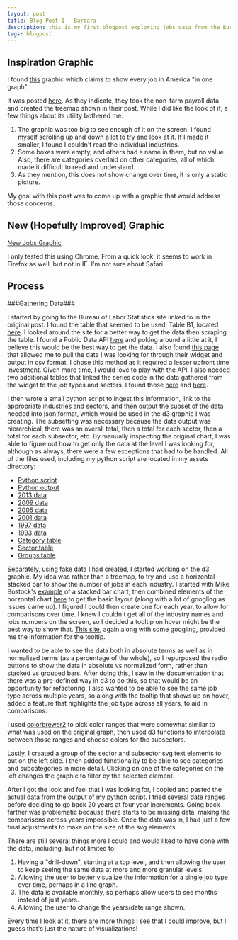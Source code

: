 ```yaml
---
layout: post
title: Blog Post 1 - Barbara
description: this is my first blogpost exploring jobs data from the Bureau of Labor Statistics
tags: blogpost
---
```

## Inspiration Graphic ##

I found [this](http://npr.org/news/graphics/2014/01/alljobs.gif) graphic which claims to show every job in America "in one graph". 

It was posted [here](http://www.scpr.org/news/2014/01/10/41514/every-job-in-america-in-one-graph/). As they indicate, they took the non-farm payroll data and created the treemap shown in their post. While I did like the look of it, a few things about its utility bothered me.

  1. The graphic was too big to see enough of it on the screen. I found myself scrolling up and down a lot to try and look at it. If I made it smaller, I found I couldn't read the individual industries.
  2. Some boxes were empty, and others had a name in them, but no value. Also, there are categories overlaid on other categories, all of which made it difficult to read and understand.
  3. As they mention, this does not show change over time, it is only a static picture.

My goal with this post was to come up with a graphic that would address those concerns.

## New (Hopefully Improved) Graphic ##

[New Jobs Graphic](http://bwelsh.github.io/edav/assets/d3jobs.html)

I only tested this using Chrome. From a quick look, it seems to work in Firefox as well, but not in IE. I'm not sure about Safari.

## Process ##

###Gathering Data###

I started by going to the Bureau of Labor Statistics site linked to in the original post. I found the table that seemed to be used, Table B1, located [here](http://www.bls.gov/news.release/empsit.t17.htm). I looked around the site for a better way to get the data then scraping the table. I found a Public Data API [here](http://www.bls.gov/developers/) and poking around a little at it, I believe this would be the best way to get the data. I also found [this page](http://data.bls.gov/cgi-bin/dsrv?ce) that allowed me to pull the data I was looking for through their widget and output in csv format. I chose this method as it required a lesser upfront time investment. Given more time, I would love to play with the API. I also needed two additional tables that linked the series code in the data gathered from the widget to the job types and sectors. I found those [here](http://download.bls.gov/pub/time.series/ce/ce.industry) and [here](http://download.bls.gov/pub/time.series/ce/ce.supersector). 

I then wrote a small python script to ingest this information, link to the appropriate industries and sectors, and then output the subset of the data needed into json format, which would be used in the d3 graphic I was creating. The subsetting was necessary because the data output was hierarchical, there was an overall total, then a total for each sector, then a total for each subsector, etc. By manually inspecting the original chart, I was able to figure out how to get only the data at the level I was looking for, although as always, there were a few exceptions that had to be handled. All of the files used, including my python script are located in my assets directory:

  - [Python script](http://github.com/bwelsh/edav/blob/gh-pages/assets/blog_post_1_data_munge.py)
  - [Python output](http://github.com/bwelsh/edav/blob/gh-pages/assets/jobs_json_array.txt)
  - [2013 data](http://github.com/bwelsh/edav/blob/gh-pages/assets/jobdata2013.csv)
  - [2009 data](http://github.com/bwelsh/edav/blob/gh-pages/assets/jobdata2009.csv)
  - [2005 data](http://github.com/bwelsh/edav/blob/gh-pages/assets/jobdata2005.csv)
  - [2001 data](http://github.com/bwelsh/edav/blob/gh-pages/assets/jobdata2001.csv)
  - [1997 data](http://github.com/bwelsh/edav/blob/gh-pages/assets/jobdata1997.csv)
  - [1993 data](http://github.com/bwelsh/edav/blob/gh-pages/assets/jobdata1993.csv)
  - [Category table](http://github.com/bwelsh/edav/blob/gh-pages/assets/categories.txt)
  - [Sector table](http://github.com/bwelsh/edav/blob/gh-pages/assets/sector.txt)
  - [Groups table](http://github.com/bwelsh/edav/blob/gh-pages/assets/groups.txt)

Separately, using fake data I had created, I started working on the d3 graphic. My idea was rather than a treemap, to try and use a horizontal stacked bar to show the number of jobs in each industry. I started with Mike Bostock's [example](http://bl.ocks.org/mbostock/3943967) of a stacked bar chart, then combined elements of the horzontal chart [here](http://tributary.io/inlet/4966973) to get the basic layout (along with a lot of googling as issues came up). I figured I could then create one for each year, to allow for comparisons over time. I knew I couldn't get all of the industry names and jobs numbers on the screen, so I decided a tooltip on hover might be the best way to show that. [This site](http://www.d3noob.org/2013/01/adding-tooltips-to-d3js-graph.html), again along with some googling, provided me the information for the tooltip.

I wanted to be able to see the data both in absolute terms as well as in normalized terms (as a percentage of the whole), so I repurposed the radio buttons to show the data in absolute vs normalized form, rather than stacked vs grouped bars. After doing this, I saw in the documentation that there was a pre-defined way in d3 to do this, so that would be an opportunity for refactoring. I also wanted to be able to see the same job type across multiple years, so along with the tooltip that shows up on hover, added a feature that highlights the job type across all years, to aid in comparisons.

I used [colorbrewer2](http://colorbrewer2.com) to pick color ranges that were somewhat similar to what was used on the original graph, then used d3 functions to interpolate between those ranges and choose colors for the subsectors.

Lastly, I created a group of the sector and subsector svg text elements to put on the left side. I then added functionality to be able to see categories and subcategories in more detail. Clicking on one of the categories on the left changes the graphic to filter by the selected element.

After I got the look and feel that I was looking for, I copied and pasted the actual data from the output of my python script. I tried several date ranges before deciding to go back 20 years at four year increments. Going back farther was problematic because there starts to be missing data, making the comparisons across years impossible. Once the data was in, I had just a few final adjustments to make on the size of the svg elements.

There are still several things more I could and would liked to have done with the data, including, but not limited to:

  1. Having a "drill-down", starting at a top level, and then allowing the user to keep seeing the same data at more and more granular levels.
  2. Allowing the user to better visualize the information for a single job type over time, perhaps in a line graph.
  3. The data is available monthly, so perhaps allow users to see months instead of just years.
  4. Allowing the user to change the years/date range shown.

Every time I look at it, there are more things I see that I could improve, but I guess that's just the nature of visualizations!
